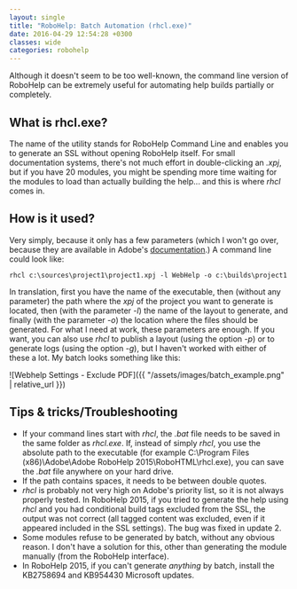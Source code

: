```yaml
---
layout: single
title: "RoboHelp: Batch Automation (rhcl.exe)"
date: 2016-04-29 12:54:28 +0300
classes: wide
categories: robohelp
---
```

Although it doesn't seem to be too well-known, the command line version of RoboHelp can be extremely useful for automating help builds partially or completely.
## What is rhcl.exe?
The name of the utility stands for RoboHelp Command Line and enables you to generate an SSL without opening RoboHelp itself. For small documentation systems, there's not much effort in double-clicking an _.xpj_, but if you have 20 modules, you might be spending more time waiting for the modules to load than actually building the help... and this is where _rhcl_ comes in.
## How is it used?
Very simply, because it only has a few parameters (which I won't go over, because they are available in Adobe's [documentation](https://help.adobe.com/en_US/robohelp/2015/robohtml/index.html#t=book%2Frob_layouts_la%2FGenerate_and_publish_output_from_the_command_prompt-.htm).)
A command line could look like:

`rhcl c:\sources\project1\project1.xpj -l WebHelp -o c:\builds\project1`

In translation, first you have the name of the executable, then (without any parameter) the path where the _xpj_ of the project you want to generate is located, then (with the parameter _-l_) the name of the layout to generate, and finally (with the parameter _-o_) the location where the files should be generated.
For what I need at work, these parameters are enough. If you want, you can also use _rhcl_ to publish a layout (using the option _-p_) or to generate logs (using the option _-g_), but I haven't worked with either of these a lot.
My batch looks something like this:

![Webhelp Settings - Exclude PDF]({{ "/assets/images/batch_example.png" | relative_url }})
## Tips &amp; tricks/Troubleshooting
* If your command lines start with _rhcl_, the _.bat_ file needs to be saved in the same folder as _rhcl.exe_. If, instead of simply _rhcl_, you use the absolute path to the executable (for example C:\Program Files (x86)\Adobe\Adobe RoboHelp 2015\RoboHTML\rhcl.exe), you can save the _.bat_ file anywhere on your hard drive.
* If the path contains spaces, it needs to be between double quotes.
* _rhcl_ is probably not very high on Adobe's priority list, so it is not always properly tested. In RoboHelp 2015, if you tried to generate the help using _rhcl_ and you had conditional build tags excluded from the SSL, the output was not correct (all tagged content was excluded, even if it appeared included in the SSL settings). The bug was fixed in update 2.
* Some modules refuse to be generated by batch, without any obvious reason. I don't have a solution for this, other than generating the module manually (from the RoboHelp interface).
* In RoboHelp 2015, if you can't generate _anything_ by batch, install the KB2758694 and KB954430 Microsoft updates.